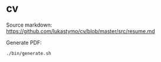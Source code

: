 # cv

Source markdown: https://github.com/lukastymo/cv/blob/master/src/resume.md

Generate PDF:

```
./bin/generate.sh
```
